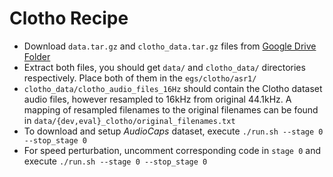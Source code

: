 # Clotho Recipe

* Download `data.tar.gz` and `clotho_data.tar.gz` files from [Google Drive Folder](https://drive.google.com/drive/folders/1F2T0k5QRmq403a4KcQt-VOELkqHK0PQb?usp=sharing) 
* Extract both files, you should get `data/` and `clotho_data/` directories respectively. Place both of them in the `egs/clotho/asr1/`
* `clotho_data/clotho_audio_files_16Hz` should contain the Clotho dataset audio files, however resampled to 16kHz from original 44.1kHz. A mapping of resampled filenames to the original filenames can be found in `data/{dev,eval}_clotho/original_filenames.txt`
* To download and setup *AudioCaps* dataset, execute `./run.sh --stage 0 --stop_stage 0`
* For speed perturbation, uncomment corresponding code in `stage 0` and execute `./run.sh --stage 0 --stop_stage 0`
